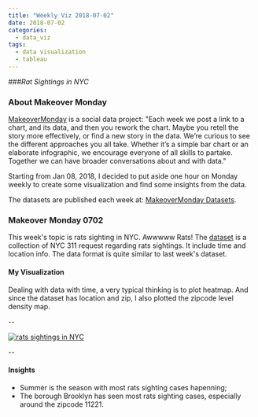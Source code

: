 ```yaml
---
title: "Weekly Viz 2018-07-02"
date: 2018-07-02
categories:
  - data_viz
tags:
  - data visualization
  - tableau
---
```


###*Rat Sightings in NYC*


### About Makeover Monday

[MakeoverMonday](http://www.makeovermonday.co.uk/) is a social data project:
"Each week we post a link to a chart, and its data, and then you rework the chart.
Maybe you retell the story more effectively, or find a new story in the data.
We’re curious to see the different approaches you all take. Whether it’s a simple bar chart or an elaborate infographic, we encourage everyone of all skills to partake.
Together we can have broader conversations about and with data."

Starting from Jan 08, 2018, I decided to put aside one hour on Monday weekly to create some visualization and find some insights from the data.

The datasets are published each week at: [MakeoverMonday Datasets](http://www.makeovermonday.co.uk/data/).


### Makeover Monday 0702

This week's topic is rats sighting in NYC. Awwwww Rats! The [dataset](https://data.cityofnewyork.us/Social-Services/Rodent-complaints-2010-to-present-more-columns/nvhx-79q8) is a collection of NYC 311 request regarding rats sightings. It include time and location info. The data format is quite similar to last week's dataset.   


#### My Visualization

Dealing with data with time, a very typical thinking is to plot heatmap. And since the dataset has location and zip, I also plotted the zipcode level density map.    

--  
<div class='tableauPlaceholder' id='viz1530584761514' style='position: relative'>
<noscript><a href='#'>
  <img alt='rats sightings in NYC ' src='https:&#47;&#47;public.tableau.com&#47;static&#47;images&#47;Ma&#47;MakeOverMonday0702&#47;ratssightingsinNYC&#47;1_rss.png' style='border: none' />
</a></noscript>
<object class='tableauViz'  style='display:none;'>
  <param name='host_url' value='https%3A%2F%2Fpublic.tableau.com%2F' />
  <param name='embed_code_version' value='3' />
  <param name='site_root' value='' />
  <param name='name' value='MakeOverMonday0702&#47;ratssightingsinNYC' />
  <param name='tabs' value='no' />
  <param name='toolbar' value='yes' />
  <param name='static_image' value='https:&#47;&#47;public.tableau.com&#47;static&#47;images&#47;Ma&#47;MakeOverMonday0702&#47;ratssightingsinNYC&#47;1.png' />
  <param name='animate_transition' value='yes' />
  <param name='display_static_image' value='yes' />
  <param name='display_spinner' value='yes' />
  <param name='display_overlay' value='yes' />
  <param name='display_count' value='yes' />
</object></div>               
<script type='text/javascript'>    
  var divElement = document.getElementById('viz1530584761514');               
  var vizElement = divElement.getElementsByTagName('object')[0];           
  vizElement.style.width='800px';vizElement.style.height='827px';          
  var scriptElement = document.createElement('script');                 
  scriptElement.src = 'https://public.tableau.com/javascripts/api/viz_v1.js';     
  vizElement.parentNode.insertBefore(scriptElement, vizElement);           
</script>  

--  

#### Insights
* Summer is the season with most rats sighting cases hapenning;  
* The borough Brooklyn has seen most rats sighting cases, especially around the zipcode 11221.  

